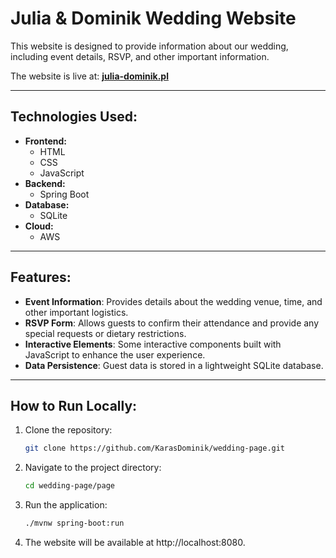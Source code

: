 # Julia & Dominik Wedding Website

This website is designed to provide information about our wedding, including event details, RSVP, and other important information.

The website is live at: [**julia-dominik.pl**](http://julia-dominik.pl)

---

## Technologies Used:
- **Frontend:**
  - HTML
  - CSS
  - JavaScript
- **Backend:**
  - Spring Boot
- **Database:**
  - SQLite
- **Cloud:**
  - AWS

---

## Features:
- **Event Information**: Provides details about the wedding venue, time, and other important logistics.
- **RSVP Form**: Allows guests to confirm their attendance and provide any special requests or dietary restrictions.
- **Interactive Elements**: Some interactive components built with JavaScript to enhance the user experience.
- **Data Persistence**: Guest data is stored in a lightweight SQLite database.

---

## How to Run Locally:
1. Clone the repository:
   ```bash
   git clone https://github.com/KarasDominik/wedding-page.git
2. Navigate to the project directory:
   ```bash
   cd wedding-page/page
3. Run the application:
   ```bash
   ./mvnw spring-boot:run
4. The website will be available at http://localhost:8080.
